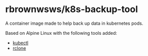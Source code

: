# rbrownwsws/k8s-backup-tool

A container image made to help back up data in kubernetes pods.

Based on Alpine Linux with the following tools added:
 - [kubectl](https://kubernetes.io/docs/reference/kubectl/)
 - [rclone](https://rclone.org/)
